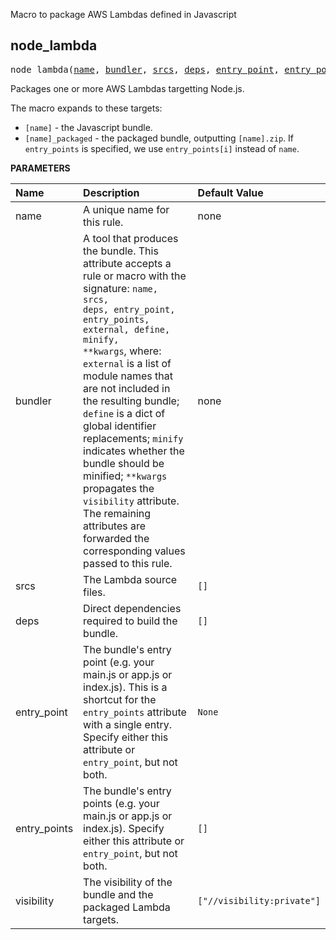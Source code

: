 <!-- Generated with Stardoc: http://skydoc.bazel.build -->

Macro to package AWS Lambdas defined in Javascript

<a id="node_lambda"></a>

## node_lambda

<pre>
node_lambda(<a href="#node_lambda-name">name</a>, <a href="#node_lambda-bundler">bundler</a>, <a href="#node_lambda-srcs">srcs</a>, <a href="#node_lambda-deps">deps</a>, <a href="#node_lambda-entry_point">entry_point</a>, <a href="#node_lambda-entry_points">entry_points</a>, <a href="#node_lambda-visibility">visibility</a>)
</pre>

Packages one or more AWS Lambdas targetting Node.js.

The macro expands to these targets:
* `[name]` - the Javascript bundle.
* `[name]_packaged` - the packaged bundle, outputting `[name].zip`.
  If `entry_points` is specified, we use `entry_points[i]` instead of `name`.


**PARAMETERS**


| Name  | Description | Default Value |
| :------------- | :------------- | :------------- |
| <a id="node_lambda-name"></a>name |  A unique name for this rule.   |  none |
| <a id="node_lambda-bundler"></a>bundler |  A tool that produces the bundle. This attribute accepts a rule or macro with the signature: <code>name, srcs, deps, entry_point, entry_points, external, define, minify, **kwargs</code>, where:  <code>external</code> is a list of module names that are not included in the resulting bundle;  <code>define</code> is a dict of global identifier replacements;  <code>minify</code> indicates whether the bundle should be minified;  <code>**kwargs</code> propagates the <code>visibility</code> attribute. The remaining attributes are forwarded the corresponding values passed to this rule.   |  none |
| <a id="node_lambda-srcs"></a>srcs |  The Lambda source files.   |  <code>[]</code> |
| <a id="node_lambda-deps"></a>deps |  Direct dependencies required to build the bundle.   |  <code>[]</code> |
| <a id="node_lambda-entry_point"></a>entry_point |  The bundle's entry point (e.g. your main.js or app.js or index.js). This is a shortcut for the <code>entry_points</code> attribute with a single entry. Specify either this attribute or <code>entry_point</code>, but not both.   |  <code>None</code> |
| <a id="node_lambda-entry_points"></a>entry_points |  The bundle's entry points (e.g. your main.js or app.js or index.js). Specify either this attribute or <code>entry_point</code>, but not both.   |  <code>[]</code> |
| <a id="node_lambda-visibility"></a>visibility |  The visibility of the bundle and the packaged Lambda targets.   |  <code>["//visibility:private"]</code> |


